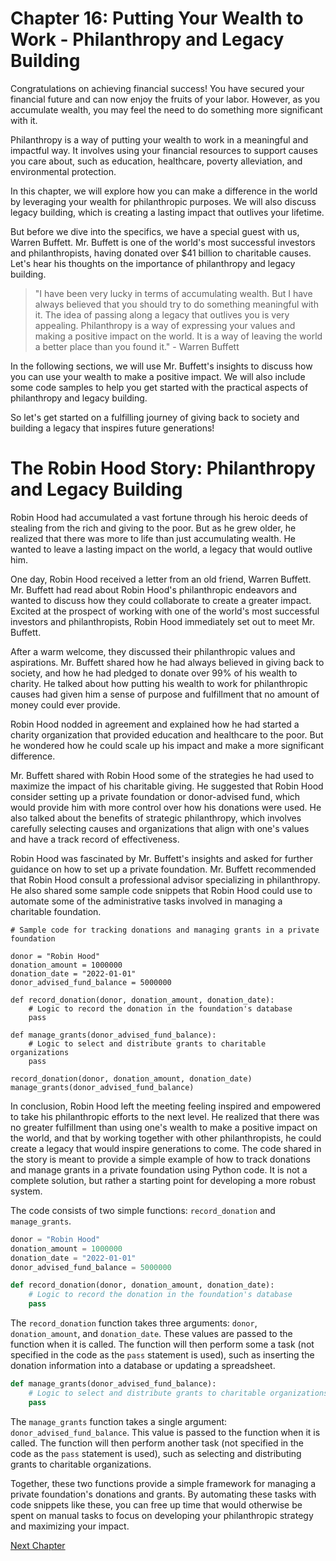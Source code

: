 # Chapter 16: Putting Your Wealth to Work - Philanthropy and Legacy Building

Congratulations on achieving financial success! You have secured your financial future and can now enjoy the fruits of your labor. However, as you accumulate wealth, you may feel the need to do something more significant with it. 

Philanthropy is a way of putting your wealth to work in a meaningful and impactful way. It involves using your financial resources to support causes you care about, such as education, healthcare, poverty alleviation, and environmental protection.

In this chapter, we will explore how you can make a difference in the world by leveraging your wealth for philanthropic purposes. We will also discuss legacy building, which is creating a lasting impact that outlives your lifetime.

But before we dive into the specifics, we have a special guest with us, Warren Buffett. Mr. Buffett is one of the world's most successful investors and philanthropists, having donated over $41 billion to charitable causes. Let's hear his thoughts on the importance of philanthropy and legacy building.

> "I have been very lucky in terms of accumulating wealth. But I have always believed that you should try to do something meaningful with it. The idea of passing along a legacy that outlives you is very appealing. Philanthropy is a way of expressing your values and making a positive impact on the world. It is a way of leaving the world a better place than you found it." - Warren Buffett

In the following sections, we will use Mr. Buffett's insights to discuss how you can use your wealth to make a positive impact. We will also include some code samples to help you get started with the practical aspects of philanthropy and legacy building. 

So let's get started on a fulfilling journey of giving back to society and building a legacy that inspires future generations!
# The Robin Hood Story: Philanthropy and Legacy Building

Robin Hood had accumulated a vast fortune through his heroic deeds of stealing from the rich and giving to the poor. But as he grew older, he realized that there was more to life than just accumulating wealth. He wanted to leave a lasting impact on the world, a legacy that would outlive him.

One day, Robin Hood received a letter from an old friend, Warren Buffett. Mr. Buffett had read about Robin Hood's philanthropic endeavors and wanted to discuss how they could collaborate to create a greater impact. Excited at the prospect of working with one of the world's most successful investors and philanthropists, Robin Hood immediately set out to meet Mr. Buffett.

After a warm welcome, they discussed their philanthropic values and aspirations. Mr. Buffett shared how he had always believed in giving back to society, and how he had pledged to donate over 99% of his wealth to charity. He talked about how putting his wealth to work for philanthropic causes had given him a sense of purpose and fulfillment that no amount of money could ever provide.

Robin Hood nodded in agreement and explained how he had started a charity organization that provided education and healthcare to the poor. But he wondered how he could scale up his impact and make a more significant difference.

Mr. Buffett shared with Robin Hood some of the strategies he had used to maximize the impact of his charitable giving. He suggested that Robin Hood consider setting up a private foundation or donor-advised fund, which would provide him with more control over how his donations were used. He also talked about the benefits of strategic philanthropy, which involves carefully selecting causes and organizations that align with one's values and have a track record of effectiveness.

Robin Hood was fascinated by Mr. Buffett's insights and asked for further guidance on how to set up a private foundation. Mr. Buffett recommended that Robin Hood consult a professional advisor specializing in philanthropy. He also shared some sample code snippets that Robin Hood could use to automate some of the administrative tasks involved in managing a charitable foundation.

```
# Sample code for tracking donations and managing grants in a private foundation

donor = "Robin Hood"
donation_amount = 1000000
donation_date = "2022-01-01"
donor_advised_fund_balance = 5000000

def record_donation(donor, donation_amount, donation_date):
    # Logic to record the donation in the foundation's database
    pass

def manage_grants(donor_advised_fund_balance):
    # Logic to select and distribute grants to charitable organizations
    pass

record_donation(donor, donation_amount, donation_date)
manage_grants(donor_advised_fund_balance)
```

In conclusion, Robin Hood left the meeting feeling inspired and empowered to take his philanthropic efforts to the next level. He realized that there was no greater fulfillment than using one's wealth to make a positive impact on the world, and that by working together with other philanthropists, he could create a legacy that would inspire generations to come.
The code shared in the story is meant to provide a simple example of how to track donations and manage grants in a private foundation using Python code. It is not a complete solution, but rather a starting point for developing a more robust system.

The code consists of two simple functions: `record_donation` and `manage_grants`. 

```python
donor = "Robin Hood"
donation_amount = 1000000
donation_date = "2022-01-01"
donor_advised_fund_balance = 5000000

def record_donation(donor, donation_amount, donation_date):
    # Logic to record the donation in the foundation's database
    pass
```

The `record_donation` function takes three arguments: `donor`, `donation_amount`, and `donation_date`. These values are passed to the function when it is called. The function will then perform some a task (not specified in the code as the `pass` statement is used), such as inserting the donation information into a database or updating a spreadsheet. 

```python
def manage_grants(donor_advised_fund_balance):
    # Logic to select and distribute grants to charitable organizations
    pass
```

The `manage_grants` function takes a single argument: `donor_advised_fund_balance`. This value is passed to the function when it is called. The function will then perform another task (not specified in the code as the `pass` statement is used), such as selecting and distributing grants to charitable organizations.

Together, these two functions provide a simple framework for managing a private foundation's donations and grants. By automating these tasks with code snippets like these, you can free up time that would otherwise be spent on manual tasks to focus on developing your philanthropic strategy and maximizing your impact.


[Next Chapter](17_Chapter17.md)